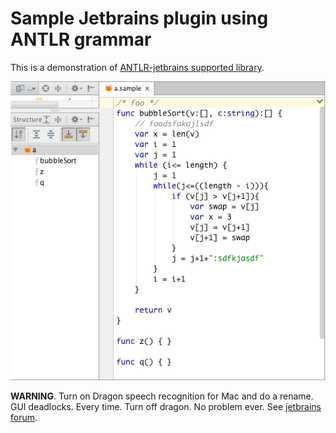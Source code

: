 # Sample Jetbrains plugin using ANTLR grammar

This is a demonstration of [ANTLR-jetbrains supported library](https://github.com/antlr/jetbrains).

<img src=screenshot.png>

**WARNING**. Turn on Dragon speech recognition for Mac and do a rename.
GUI deadlocks.  Every time. Turn off dragon. No problem ever.
See [jetbrains forum](https://devnet.jetbrains.com/message/5566967#5566967).